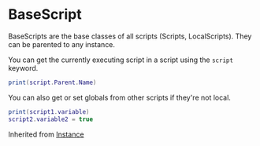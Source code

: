 # BaseScript
BaseScripts are the base classes of all scripts (Scripts, LocalScripts). They can be parented to any instance.

You can get the currently executing script in a script using the `script` keyword.  

```lua
print(script.Parent.Name)
```

You can also get or set globals from other scripts if they're not local.

```lua
print(script1.variable)
script2.variable2 = true
```

Inherited from [Instance](../Instance)